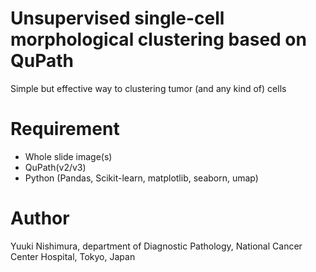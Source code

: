 # Unsupervised single-cell morphological clustering based on QuPath

Simple but effective way to clustering tumor (and any kind of) cells

# Requirement
* Whole slide image(s)
* QuPath(v2/v3)
* Python (Pandas, Scikit-learn, matplotlib, seaborn, umap)


# Author

Yuuki Nishimura, department of Diagnostic Pathology,
National Cancer Center Hospital, Tokyo, Japan


